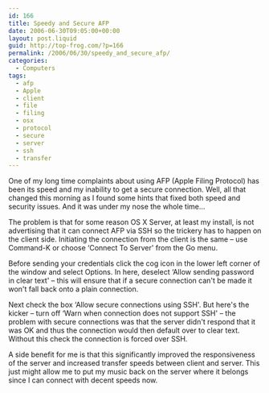 ```yaml
---
id: 166
title: Speedy and Secure AFP
date: 2006-06-30T09:05:00+00:00
layout: post.liquid
guid: http://top-frog.com/?p=166
permalink: /2006/06/30/speedy_and_secure_afp/
categories:
  - Computers
tags:
  - afp
  - Apple
  - client
  - file
  - filing
  - osx
  - protocol
  - secure
  - server
  - ssh
  - transfer
---
```

One of my long time complaints about using AFP (Apple Filing Protocol) has been its speed and my inability to get a secure connection. Well, all that changed this morning as I found some hints that fixed both speed and security issues. And it was under my nose the whole time…



The problem is that for some reason OS X Server, at least my install, is not advertising that it can connect AFP via SSH so the trickery has to happen on the client side. Initiating the connection from the client is the same – use Command-K or choose &#8216;Connect To Server' from the Go menu. 

Before sending your credentials click the cog icon in the lower left corner of the window and select Options. In here, deselect &#8216;Allow sending password in clear text' – this will ensure that if a secure connection can't be made it won't fall back onto a plain connection.

Next check the box &#8216;Allow secure connections using SSH'. But here's the kicker – turn off &#8216;Warn when connection does not support SSH' – the problem with secure connections was that the server didn't respond that it was OK and thus the connection would then default over to clear text. Without this check the connection is forced over SSH.

A side benefit for me is that this significantly improved the responsiveness of the server and increased transfer speeds between client and server. This just might allow me to put my music back on the server where it belongs since I can connect with decent speeds now.
